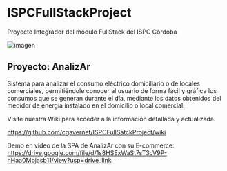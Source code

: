 # ISPCFullStackProject
Proyecto Integrador del módulo FullStack del ISPC Córdoba

![imagen](https://user-images.githubusercontent.com/56803807/194679215-db0648c9-f44e-48c3-af4c-53d5bc8cd8f0.png)

## Proyecto: AnalizAr

Sistema para analizar el consumo eléctrico domiciliario o de locales comerciales, permitiéndole conocer al usuario de forma fácil y gráfica los consumos que se generan 
durante el día, mediante los datos obtenidos del medidor de energía instalado en el domicilio o local comercial.

Visite nuestra Wiki para acceder a la información detallada y actualizada.

https://github.com/cgavernet/ISPCFullSatckProject/wiki

Demo en video de la SPA de AnalizAr con su E-commerce:
https://drive.google.com/file/d/1s8HSExWaSt7sT3cV9P-hHaa0Mbjasb11/view?usp=drive_link
